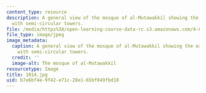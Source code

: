 ```yaml
---
content_type: resource
description: A general view of the mosque of al-Mutawakkil showing the external wall
  with semi-circular towers.
file: /media/https%3A/open-learning-course-data-rc.s3.amazonaws.com/4-614-religious-architecture-and-islamic-cultures-fall-2002/b7e6bf4e9f42e71c28e165bf049fbd10_1014.jpg
file_type: image/jpeg
image_metadata:
  caption: A general view of the mosque of al-Mutawakkil showing the external wall
    with semi-circular towers.
  credit: ''
  image-alt: The mosque of al-Mutawakkil
resourcetype: Image
title: 1014.jpg
uid: b7e6bf4e-9f42-e71c-28e1-65bf049fbd10
---
```

